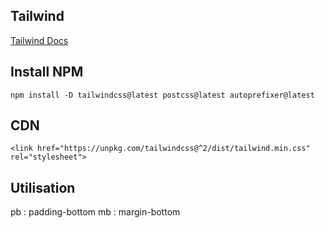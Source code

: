 ## Tailwind

[Tailwind Docs ](https://tailwindcss.com/docs)



## Install NPM

    npm install -D tailwindcss@latest postcss@latest autoprefixer@latest

## CDN

    <link href="https://unpkg.com/tailwindcss@^2/dist/tailwind.min.css" rel="stylesheet">

## Utilisation

pb : padding-bottom
mb : margin-bottom
